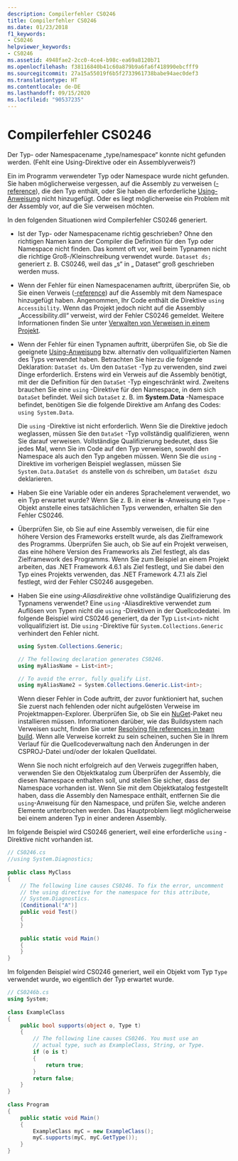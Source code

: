 ```yaml
---
description: Compilerfehler CS0246
title: Compilerfehler CS0246
ms.date: 01/23/2018
f1_keywords:
- CS0246
helpviewer_keywords:
- CS0246
ms.assetid: 4948fae2-2cc0-4ce4-b98c-ea69a8120b71
ms.openlocfilehash: f38116840b41c60a879b9a6fa6f418990ebcfff9
ms.sourcegitcommit: 27a15a55019f6b5f2733961738babe94aec0def3
ms.translationtype: HT
ms.contentlocale: de-DE
ms.lasthandoff: 09/15/2020
ms.locfileid: "90537235"
---
```

# <a name="compiler-error-cs0246"></a>Compilerfehler CS0246

Der Typ- oder Namespacename „type/namespace“ konnte nicht gefunden werden. (Fehlt eine Using-Direktive oder ein Assemblyverweis?)  
  
Ein im Programm verwendeter Typ oder Namespace wurde nicht gefunden. Sie haben möglicherweise vergessen, auf die Assembly zu verweisen ([-reference](../compiler-options/reference-compiler-option.md)), die den Typ enthält, oder Sie haben die erforderliche [Using-Anweisung](../keywords/using-directive.md) nicht hinzugefügt.  Oder es liegt möglicherweise ein Problem mit der Assembly vor, auf die Sie verweisen möchten.  
  
In den folgenden Situationen wird Compilerfehler CS0246 generiert.  
  
- Ist der Typ- oder Namespacename richtig geschrieben? Ohne den richtigen Namen kann der Compiler die Definition für den Typ oder Namespace nicht finden. Das kommt oft vor, weil beim Typnamen nicht die richtige Groß-/Kleinschreibung verwendet wurde. `Dataset ds;` generiert z. B. CS0246, weil das „s“ in „ Dataset“ groß geschrieben werden muss.  
  
- Wenn der Fehler für einen Namespacenamen auftritt, überprüfen Sie, ob Sie einen Verweis ([-reference](../compiler-options/reference-compiler-option.md)) auf die Assembly mit dem Namespace hinzugefügt haben. Angenommen, Ihr Code enthält die Direktive `using Accessibility`. Wenn das Projekt jedoch nicht auf die Assembly „Accessibility.dll“ verweist, wird der Fehler CS0246 gemeldet. Weitere Informationen finden Sie unter [Verwalten von Verweisen in einem Projekt](/visualstudio/ide/managing-references-in-a-project).  
  
- Wenn der Fehler für einen Typnamen auftritt, überprüfen Sie, ob Sie die geeignete [Using-Anweisung](../keywords/using-directive.md) bzw. alternativ den vollqualifizierten Namen des Typs verwendet haben. Betrachten Sie hierzu die folgende Deklaration: `DataSet ds`. Um den `DataSet` -Typ zu verwenden, sind zwei Dinge erforderlich. Erstens wird ein Verweis auf die Assembly benötigt, mit der die Definition für den `DataSet` -Typ eingeschränkt wird. Zweitens brauchen Sie eine `using` -Direktive für den Namespace, in dem sich `DataSet` befindet. Weil sich `DataSet` z. B. im **System.Data** -Namespace befindet, benötigen Sie die folgende Direktive am Anfang des Codes: `using System.Data`.  
  
     Die `using` -Direktive ist nicht erforderlich. Wenn Sie die Direktive jedoch weglassen, müssen Sie den `DataSet` -Typ vollständig qualifizieren, wenn Sie darauf verweisen. Vollständige Qualifizierung bedeutet, dass Sie jedes Mal, wenn Sie im Code auf den Typ verweisen, sowohl den Namespace als auch den Typ angeben müssen. Wenn Sie die `using` -Direktive im vorherigen Beispiel weglassen, müssen Sie `System.Data.DataSet ds` anstelle von `ds` schreiben, um `DataSet ds`zu deklarieren.  
  
- Haben Sie eine Variable oder ein anderes Sprachelement verwendet, wo ein Typ erwartet wurde? Wenn Sie z. B. in einer **is** -Anweisung ein `Type` -Objekt anstelle eines tatsächlichen Typs verwenden, erhalten Sie den Fehler CS0246.  

- Überprüfen Sie, ob Sie auf eine Assembly verweisen, die für eine höhere Version des Frameworks erstellt wurde, als das Zielframework des Programms. Überprüfen Sie auch, ob Sie auf ein Projekt verweisen, das eine höhere Version des Frameworks als Ziel festlegt, als das Zielframework des Programms. Wenn Sie zum Beispiel an einem Projekt arbeiten, das .NET Framework 4.6.1 als Ziel festlegt, und Sie dabei den Typ eines Projekts verwenden, das .NET Framework 4.7.1 als Ziel festlegt, wird der Fehler CS0246 ausgegeben.
  
- Haben Sie eine *using-Aliasdirektive* ohne vollständige Qualifizierung des Typnamens verwendet? Eine `using` -Aliasdirektive verwendet zum Auflösen von Typen nicht die `using` -Direktiven in der Quellcodedatei. Im folgende Beispiel wird CS0246 generiert, da der Typ `List<int>` nicht vollqualifiziert ist. Die `using` -Direktive für `System.Collections.Generic` verhindert den Fehler nicht.  
  
    ```csharp  
    using System.Collections.Generic;  
  
    // The following declaration generates CS0246.  
    using myAliasName = List<int>;
  
    // To avoid the error, fully qualify List.  
    using myAliasName2 = System.Collections.Generic.List<int>;  
    ```  
  
     Wenn dieser Fehler in Code auftritt, der zuvor funktioniert hat, suchen Sie zuerst nach fehlenden oder nicht aufgelösten Verweise im Projektmappen-Explorer. Überprüfen Sie, ob Sie ein [NuGet](https://www.nuget.org/)-Paket neu installieren müssen. Informationen darüber, wie das Buildsystem nach Verweisen sucht, finden Sie unter [Resolving file references in team build](/archive/blogs/manishagarwal/resolving-file-references-in-team-build-part-2). Wenn alle Verweise korrekt zu sein scheinen, suchen Sie in Ihrem Verlauf für die Quellcodeverwaltung nach den Änderungen in der CSPROJ-Datei und/oder der lokalen Quelldatei.  
  
     Wenn Sie noch nicht erfolgreich auf den Verweis zugegriffen haben, verwenden Sie den Objektkatalog zum Überprüfen der Assembly, die diesen Namespace enthalten soll, und stellen Sie sicher, dass der Namespace vorhanden ist. Wenn Sie mit dem Objektkatalog festgestellt haben, dass die Assembly den Namespace enthält, entfernen Sie die `using`-Anweisung für den Namespace, und prüfen Sie, welche anderen Elemente unterbrochen werden. Das Hauptproblem liegt möglicherweise bei einem anderen Typ in einer anderen Assembly.  
  
Im folgende Beispiel wird CS0246 generiert, weil eine erforderliche `using` -Direktive nicht vorhanden ist.  
  
```csharp  
// CS0246.cs  
//using System.Diagnostics;  
  
public class MyClass  
{  
    // The following line causes CS0246. To fix the error, uncomment  
    // the using directive for the namespace for this attribute,  
    // System.Diagnostics.  
    [Conditional("A")]  
    public void Test()  
    {  
    }  
  
    public static void Main()  
    {  
    }  
}  
```  
  
Im folgenden Beispiel wird CS0246 generiert, weil ein Objekt vom Typ `Type` verwendet wurde, wo eigentlich der Typ erwartet wurde.  
  
```csharp  
// CS0246b.cs  
using System;  
  
class ExampleClass  
{  
    public bool supports(object o, Type t)  
    {  
        // The following line causes CS0246. You must use an  
        // actual type, such as ExampleClass, String, or Type.  
        if (o is t)  
        {  
            return true;  
        }  
        return false;  
    }  
}  
  
class Program  
{  
    public static void Main()  
    {  
        ExampleClass myC = new ExampleClass();  
        myC.supports(myC, myC.GetType());  
    }  
}  
```
